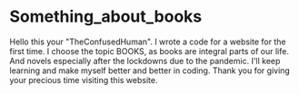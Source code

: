 # Something_about_books

Hello this your "TheConfusedHuman".  I wrote a code for a website for the first time. I choose the topic BOOKS, as books are integral parts of our life. And novels especially after the lockdowns due to the pandemic.  I'll keep learning and make myself better and better in coding. Thank you for giving your precious time visiting this website.
